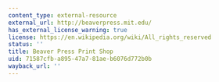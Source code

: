 ```yaml
---
content_type: external-resource
external_url: http://beaverpress.mit.edu/
has_external_license_warning: true
license: https://en.wikipedia.org/wiki/All_rights_reserved
status: ''
title: Beaver Press Print Shop
uid: 71587cfb-a895-47a7-81ae-b6076d772b0b
wayback_url: ''
---
```


